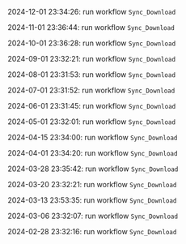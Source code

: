 2024-12-01 23:34:26: run workflow `Sync_Download` 

2024-11-01 23:36:44: run workflow `Sync_Download` 

2024-10-01 23:36:28: run workflow `Sync_Download` 

2024-09-01 23:32:21: run workflow `Sync_Download` 

2024-08-01 23:31:53: run workflow `Sync_Download` 

2024-07-01 23:31:52: run workflow `Sync_Download` 

2024-06-01 23:31:45: run workflow `Sync_Download` 

2024-05-01 23:32:01: run workflow `Sync_Download` 

2024-04-15 23:34:00: run workflow `Sync_Download` 

2024-04-01 23:34:20: run workflow `Sync_Download` 

2024-03-28 23:35:42: run workflow `Sync_Download` 

2024-03-20 23:32:21: run workflow `Sync_Download` 

2024-03-13 23:53:35: run workflow `Sync_Download` 

2024-03-06 23:32:07: run workflow `Sync_Download` 

2024-02-28 23:32:16: run workflow `Sync_Download` 


